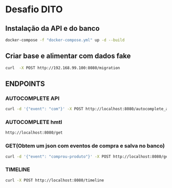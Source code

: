# Desafio DITO
## Instalação da API e do banco <br>


```bash
docker-compose -f "docker-compose.yml" up -d --build 
```
## Criar base e alimentar com dados fake
```bash
curl  -X POST http://192.168.99.100:8080/migration
```

## ENDPOINTS

### AUTOCOMPLETE API
```bash
curl -d '{"event": "com"}' -X POST http://localhost:8080/autocomplete_api
```

### AUTOCOMPLETE hmtl
```bash
http://localhost:8080/get
```

### GET(Obtem um json com eventos de compra e salva no banco)
```bash
curl -d '{"event": "comprou-produto"}' -X POST http://localhost:8080/get
```

### TIMELINE
```bash
curl -X POST http://localhost:8080/timeline
```